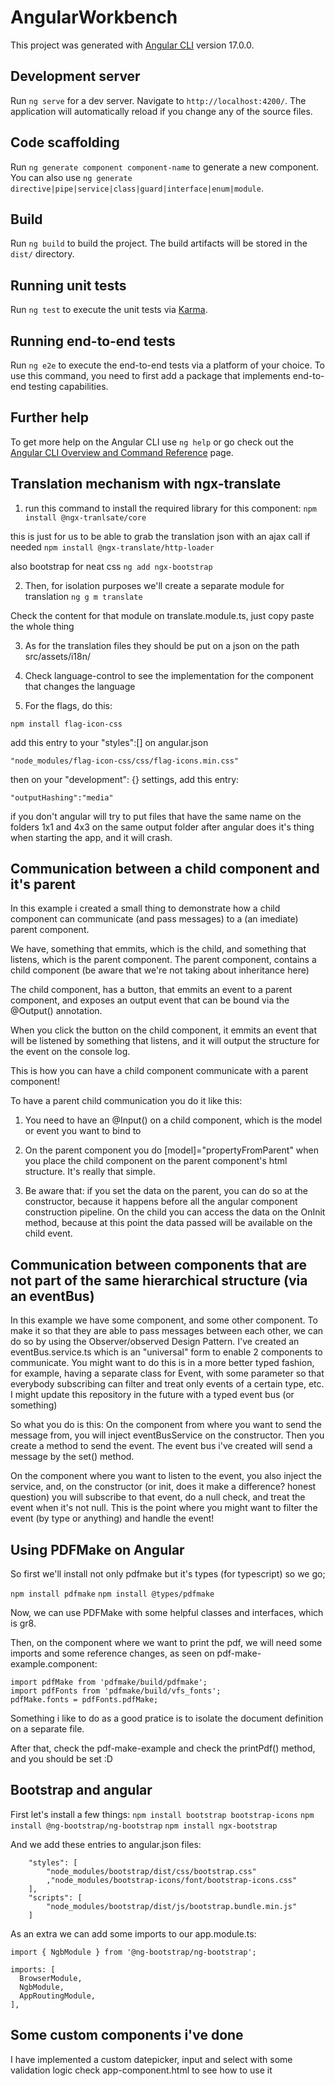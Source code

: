 # AngularWorkbench

This project was generated with [Angular CLI](https://github.com/angular/angular-cli) version 17.0.0.

## Development server

Run `ng serve` for a dev server. Navigate to `http://localhost:4200/`. The application will automatically reload if you change any of the source files.

## Code scaffolding

Run `ng generate component component-name` to generate a new component. You can also use `ng generate directive|pipe|service|class|guard|interface|enum|module`.

## Build

Run `ng build` to build the project. The build artifacts will be stored in the `dist/` directory.

## Running unit tests

Run `ng test` to execute the unit tests via [Karma](https://karma-runner.github.io).

## Running end-to-end tests

Run `ng e2e` to execute the end-to-end tests via a platform of your choice. To use this command, you need to first add a package that implements end-to-end testing capabilities.

## Further help

To get more help on the Angular CLI use `ng help` or go check out the [Angular CLI Overview and Command Reference](https://angular.io/cli) page.

## Translation mechanism with ngx-translate

1. run this command to install the required library for this component: `npm install @ngx-tranlsate/core`

this is just for us to be able to grab the translation json with an ajax call if needed
`npm install @ngx-translate/http-loader`

also bootstrap for neat css
`ng add ngx-bootstrap`

2. Then, for isolation purposes we'll create a separate module for translation
`ng g m translate`

Check the content for that module on translate.module.ts, just copy paste the whole thing

3. As for the translation files they should be put on a json on the path src/assets/i18n/

4. Check language-control to see the implementation for the component that changes the language

5. For the flags, do this:

`npm install flag-icon-css`

add this entry to your "styles":[] on angular.json

`"node_modules/flag-icon-css/css/flag-icons.min.css"`

then on your "development": {} settings, add this entry:

`"outputHashing":"media"`

if you don't angular will try to put files that have the same name on the folders 1x1 and 4x3 on the same output folder after angular does it's thing when starting the app, and it will crash.

## Communication between a child component and it's parent

In this example i created a small thing to demonstrate how a child component can communicate (and pass messages) to a (an imediate) parent component.

We have, something that emmits, which is the child, and something that listens, which is the parent component.
The parent component, contains a child component (be aware that we're not taking about inheritance here)

The child component, has a button, that emmits an event to a parent component, and exposes an output event that can be bound via the @Output() annotation.

When you click the button on the child component, it emmits an event that will be listened by something that listens, and it will output the structure for the event on the console log. 

This is how you can have a child component communicate with a parent component!

To have a parent child communication you do it like this:

1. You need to have an @Input() on a child component, which is the model or event you want to bind to

2. On the parent component you do [model]="propertyFromParent" when you place the child component on the parent component's html structure. It's really that simple.

3. Be aware that: if you set the data on the parent, you can do so at the constructor, because it happens before all the angular component construction pipeline. On the child you can access the data on the OnInit method, because at this point the data passed will be available on the child event.

## Communication between components that are not part of the same hierarchical structure (via an eventBus)

In this example we have some component, and some other component. To make it so that they are able to pass messages between each other, we can do so by using the Observer/observed Design Pattern. I've created an eventBus.service.ts which is an "universal" form to enable 2 components to communicate. You might want to do this is in a more better typed fashion, for example, having a separate class for Event, with some parameter so that everybody subscribing can filter and treat only events of a certain type, etc. I might update this repository in the future with a typed event bus (or something)

So what you do is this: On the component from where you want to send the message from, you will inject eventBusService on the constructor. Then you create a method to send the event. The event bus i've created will send a message by the set() method.

On the component where you want to listen to the event, you also inject the service, and, on the constructor (or init, does it make a difference? honest question) you will subscribe to that event, do a null check, and treat the event when it's not null. This is the point where you might want to filter the event (by type or anything) and handle the event!

## Using PDFMake on Angular

So first we'll install not only pdfmake but it's types (for typescript) so we go;

`npm install pdfmake`
`npm install @types/pdfmake`

Now, we can use PDFMake with some helpful classes and interfaces, which is gr8.

Then, on the component where we want to print the pdf, we will need some imports and some reference changes, as seen on pdf-make-example.component:

```
import pdfMake from 'pdfmake/build/pdfmake';
import pdfFonts from 'pdfmake/build/vfs_fonts';
pdfMake.fonts = pdfFonts.pdfMake;
```
Something i like to do as a good pratice is to isolate the document definition on a separate file.

After that, check the pdf-make-example and check the printPdf() method, and you should be set :D

## Bootstrap and angular

First let's install a few things:
`npm install bootstrap bootstrap-icons`
`npm install @ng-bootstrap/ng-bootstrap`
`npm install ngx-bootstrap`

And we add these entries to angular.json files:
```
    "styles": [
        "node_modules/bootstrap/dist/css/bootstrap.css"
        ,"node_modules/bootstrap-icons/font/bootstrap-icons.css"
    ],
    "scripts": [
        "node_modules/bootstrap/dist/js/bootstrap.bundle.min.js"
    ]
```
As an extra we can add some imports to our app.module.ts:

```
import { NgbModule } from '@ng-bootstrap/ng-bootstrap';

imports: [
  BrowserModule,
  NgbModule,
  AppRoutingModule,
],
```

## Some custom components i've done

I have implemented a custom datepicker, input and select with some validation logic check app-component.html to see how to use it
